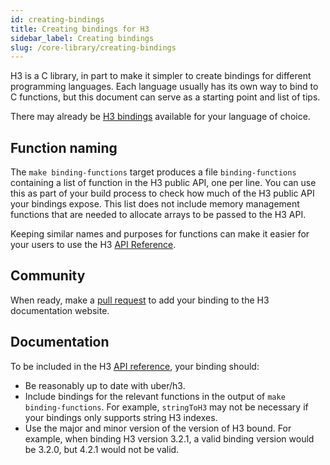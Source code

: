 ```yaml
---
id: creating-bindings
title: Creating bindings for H3
sidebar_label: Creating bindings
slug: /core-library/creating-bindings
---
```


H3 is a C library, in part to make it simpler to create bindings for different programming languages. Each language usually has its own way to bind to C functions, but this document can serve as a starting point and list of tips.

There may already be [H3 bindings](/docs/community/bindings) available for your language of choice.

## Function naming

The `make binding-functions` target produces a file `binding-functions` containing a list of function in the H3 public API, one per line. You can use this as part of your build process to check how much of the H3 public API your bindings expose. This list does not include memory management functions that are needed to allocate arrays to be passed to the H3 API.

Keeping similar names and purposes for functions can make it easier for your users to use the H3 [API Reference](/docs/api/indexing).

## Community

When ready, make a [pull request](https://github.com/uber/h3/edit/master/docs/community/bindings.md) to add your binding to the H3 documentation website.

## Documentation

To be included in the H3 [API reference](/docs/api/indexing), your binding should:

* Be reasonably up to date with uber/h3.
* Include bindings for the relevant functions in the output of `make binding-functions`. For example, `stringToH3` may not be necessary if your bindings only supports string H3 indexes.
* Use the major and minor version of the version of H3 bound. For example, when binding H3 version 3.2.1, a valid binding version would be 3.2.0, but 4.2.1 would not be valid.
